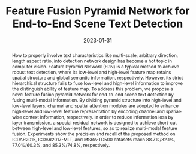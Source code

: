---
title: 'Feature Fusion Pyramid Network for End-to-End Scene Text Detection'

# Authors
authors:
  - Yirui Wu
  - Lilai Zhang
  - Hao Li
  - Yunfei Zhang
  - Shaohua Wan

# Author notes (optional)
author_notes:
  # - 'Equal contribution'
  # - 'Equal contribution'
  # - 'Equal contribution'
  # - 'Equal contribution'
  # - 'Equal contribution'

date: '2023-01-31'
doi: '10.1145/3582003'

# Schedule page publish date (NOT publication's date).
publishDate: '2023-01-31'

# Publication type.
publication_types: ['article-journal']

# Publication name and optional abbreviated publication name.
publication: ACM Transactions on Asian and Low-Resource Language Information Processing
publication_short: ACM TALIP'23(SCI, CCF-C)

# Volume and issue
volume: 23
issue: 11
pages: '149:1-149:16'

# Keywords
keywords:
  - 'Feature pyramid networks'
  - 'Text detection'
  - 'Receptive fields'
  - 'Attention module'

# Abstract
abstract: 'How to properly involve text characteristics like multi-scale, arbitrary direction, length aspect ratio, into detection network design has become a hot topic in computer vision. Feature Pyramid Network (FPN) is a typical method to achieve robust text detection, where its low-level and high-level feature map retains spatial structure and global semantic information, respectively. However, its strict hierarchical structure fails to fuse low-level and high-level information to improve the distinguish ability of feature map. To address this problem, we propose a novel feature fusion pyramid network for end-to-end scene text detection by fusing multi-modal information. By dividing pyramid structure into high-level and low-level layers, channel and spatial attention modules are adopted to enhance high-level and low-level feature representation by encoding channel and spatial-wise context information, respectively. In order to reduce information loss by layer transmission, a special residual network is designed to achieve short-cut between high-level and low-level features, so as to realize multi-modal feature fusion. Experiments show the precision and recall of the proposed method on ICDAR2015, ICDAR2017-MLT, and MSRA-TD500 datasets reach 88.7%/82.1%, 77.0%/60.3%, and 85.3%/74.8%, respectively.'


tags: []

# Display this page in the Featured widget?
featured: true


url_pdf: ''

---